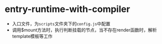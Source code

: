# entry-runtime-with-compiler

* 入口文件，为`scripts`文件夹下的`config.js`中配置
* 调用$mount方法时，执行判断挂载的节点，当不存在render函数时，解析template模板等工作

